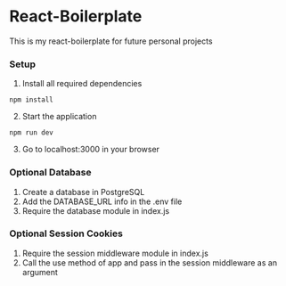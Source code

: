 # React-Boilerplate
This is my react-boilerplate for future personal projects

### Setup
1. Install all required dependencies

```shell
npm install
```

2. Start the application

```shell
npm run dev
```

3. Go to localhost:3000 in your browser

### Optional Database
1. Create a database in PostgreSQL
2. Add the DATABASE_URL info in the .env file
3. Require the database module in index.js

### Optional Session Cookies
1. Require the session middleware module in index.js
2. Call the use method of app and pass in the session middleware as an argument
